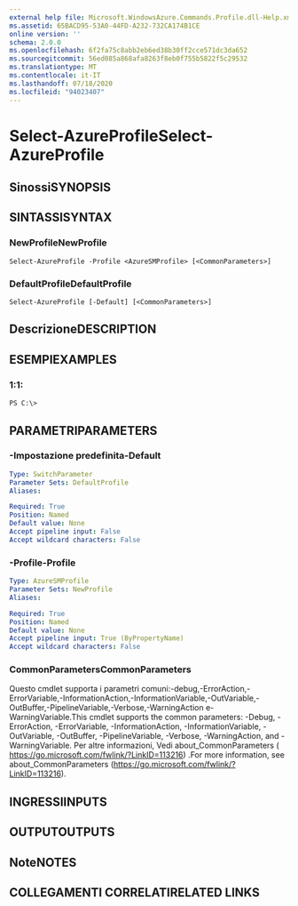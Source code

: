 ```yaml
---
external help file: Microsoft.WindowsAzure.Commands.Profile.dll-Help.xml
ms.assetid: 65BACD95-53A0-44FD-A232-732CA174B1CE
online version: ''
schema: 2.0.0
ms.openlocfilehash: 6f2fa75c8abb2eb6ed38b30ff2cce571dc3da652
ms.sourcegitcommit: 56ed085a868afa8263f8eb0f755b5822f5c29532
ms.translationtype: MT
ms.contentlocale: it-IT
ms.lasthandoff: 07/18/2020
ms.locfileid: "94023407"
---
```

# <span data-ttu-id="86d26-101">Select-AzureProfile</span><span class="sxs-lookup"><span data-stu-id="86d26-101">Select-AzureProfile</span></span>

## <span data-ttu-id="86d26-102">Sinossi</span><span class="sxs-lookup"><span data-stu-id="86d26-102">SYNOPSIS</span></span>

## <span data-ttu-id="86d26-103">SINTASSI</span><span class="sxs-lookup"><span data-stu-id="86d26-103">SYNTAX</span></span>

### <span data-ttu-id="86d26-104">NewProfile</span><span class="sxs-lookup"><span data-stu-id="86d26-104">NewProfile</span></span>
```
Select-AzureProfile -Profile <AzureSMProfile> [<CommonParameters>]
```

### <span data-ttu-id="86d26-105">DefaultProfile</span><span class="sxs-lookup"><span data-stu-id="86d26-105">DefaultProfile</span></span>
```
Select-AzureProfile [-Default] [<CommonParameters>]
```

## <span data-ttu-id="86d26-106">Descrizione</span><span class="sxs-lookup"><span data-stu-id="86d26-106">DESCRIPTION</span></span>

## <span data-ttu-id="86d26-107">ESEMPI</span><span class="sxs-lookup"><span data-stu-id="86d26-107">EXAMPLES</span></span>

### <span data-ttu-id="86d26-108">1:</span><span class="sxs-lookup"><span data-stu-id="86d26-108">1:</span></span>
```
PS C:\>
```

## <span data-ttu-id="86d26-109">PARAMETRI</span><span class="sxs-lookup"><span data-stu-id="86d26-109">PARAMETERS</span></span>

### <span data-ttu-id="86d26-110">-Impostazione predefinita</span><span class="sxs-lookup"><span data-stu-id="86d26-110">-Default</span></span>
```yaml
Type: SwitchParameter
Parameter Sets: DefaultProfile
Aliases: 

Required: True
Position: Named
Default value: None
Accept pipeline input: False
Accept wildcard characters: False
```

### <span data-ttu-id="86d26-111">-Profile</span><span class="sxs-lookup"><span data-stu-id="86d26-111">-Profile</span></span>
```yaml
Type: AzureSMProfile
Parameter Sets: NewProfile
Aliases: 

Required: True
Position: Named
Default value: None
Accept pipeline input: True (ByPropertyName)
Accept wildcard characters: False
```

### <span data-ttu-id="86d26-112">CommonParameters</span><span class="sxs-lookup"><span data-stu-id="86d26-112">CommonParameters</span></span>
<span data-ttu-id="86d26-113">Questo cmdlet supporta i parametri comuni:-debug,-ErrorAction,-ErrorVariable,-InformationAction,-InformationVariable,-OutVariable,-OutBuffer,-PipelineVariable,-Verbose,-WarningAction e-WarningVariable.</span><span class="sxs-lookup"><span data-stu-id="86d26-113">This cmdlet supports the common parameters: -Debug, -ErrorAction, -ErrorVariable, -InformationAction, -InformationVariable, -OutVariable, -OutBuffer, -PipelineVariable, -Verbose, -WarningAction, and -WarningVariable.</span></span> <span data-ttu-id="86d26-114">Per altre informazioni, Vedi about_CommonParameters ( https://go.microsoft.com/fwlink/?LinkID=113216) .</span><span class="sxs-lookup"><span data-stu-id="86d26-114">For more information, see about_CommonParameters (https://go.microsoft.com/fwlink/?LinkID=113216).</span></span>

## <span data-ttu-id="86d26-115">INGRESSI</span><span class="sxs-lookup"><span data-stu-id="86d26-115">INPUTS</span></span>

## <span data-ttu-id="86d26-116">OUTPUT</span><span class="sxs-lookup"><span data-stu-id="86d26-116">OUTPUTS</span></span>

## <span data-ttu-id="86d26-117">Note</span><span class="sxs-lookup"><span data-stu-id="86d26-117">NOTES</span></span>

## <span data-ttu-id="86d26-118">COLLEGAMENTI CORRELATI</span><span class="sxs-lookup"><span data-stu-id="86d26-118">RELATED LINKS</span></span>

